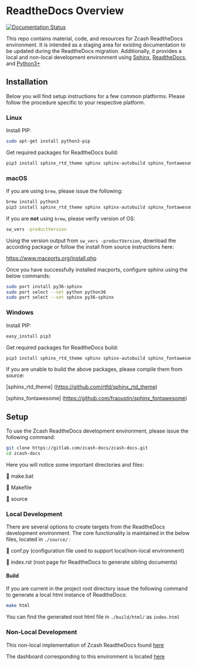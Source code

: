 # ReadtheDocs Overview 
[![Documentation Status](https://readthedocs.org/projects/zcash/badge/?version=latest)](https://zcash.readthedocs.io/en/latest/?badge=latest)

This repo contains material, code, and resources for Zcash ReadtheDocs environment. It is intended as a staging area for existing
documentation to be updated during the ReadtheDocs migration. Additionally, it provides a local and non-local development environment using [Sphinx](http://www.sphinx-doc.org/en/master/), 
[ReadtheDocs](https://readthedocs.org/), and [Python3+](https://www.python.org/)

## Installation
Below you will find setup instructions for a few common platforms. Please follow the procedure specific to your respective platform.

### Linux
Install PIP:

```bash
sudo apt-get install python3-pip
```

Get required packages for ReadtheDocs build:

```bash
pip3 install sphinx_rtd_theme sphinx sphinx-autobuild sphinx_fontawesome
```

### macOS

If you are using `brew`, please issue the following:

```bash
brew install python3
pip3 install sphinx_rtd_theme sphinx sphinx-autobuild sphinx_fontawesome
```

If you are **not** using `brew`, please verify version of OS:

```bash
sw_vers -productVersion
```
Using the version output from ``sw_vers -productVersion``, download the according package or follow the install from source instructions here:

https://www.macports.org/install.php

Once you have successfully installed macports, configure sphinx using the below commands:

```bash
sudo port install py36-sphinx
sudo port select --set python python36
sudo port select --set sphinx py36-sphinx
```

### Windows
Install PIP:

```bash
easy_install pip3
```

Get required packages for ReadtheDocs build:

```bash
pip3 install sphinx_rtd_theme sphinx sphinx-autobuild sphinx_fontawesome
```

If you are unable to build the above packages, please compile them from source:

[sphinx_rtd_theme] (https://github.com/rtfd/sphinx_rtd_theme)

[sphinx_fontawesome] (https://github.com/fraoustin/sphinx_fontawesome)

## Setup
To use the Zcash ReadtheDocs development environment, please issue the following command:

```bash
git clone https://gitlab.com/zcash-docs/zcash-docs.git
cd zcash-docs
```

Here you will notice some important directories and files:

:page_facing_up: make.bat

:page_facing_up: Makefile

:file_folder: source

### Local Development
There are several options to create targets from the ReadtheDocs development environment. The core functionality 
is maintained in the below files, located in ```./source/``` :

:page_facing_up: conf.py   (configuration file used to support local/non-local environment)

:page_facing_up: index.rst (root page for ReadtheDocs to generate sibling documents)

#### Build
If you are current in the project root directory issue the following command to generate a local html instance of ReadtheDocs:

```bash
make html
```
You can find the generated root html file in ```./build/html/``` as ```index.html```

### Non-Local Development
This non-local implementation of Zcash ReadtheDocs found [here](http://zcash.readthedocs.io/en/latest/index.html)

The dashboard corresponding to this environment is located [here](https://readthedocs.org/projects/zcash/)

